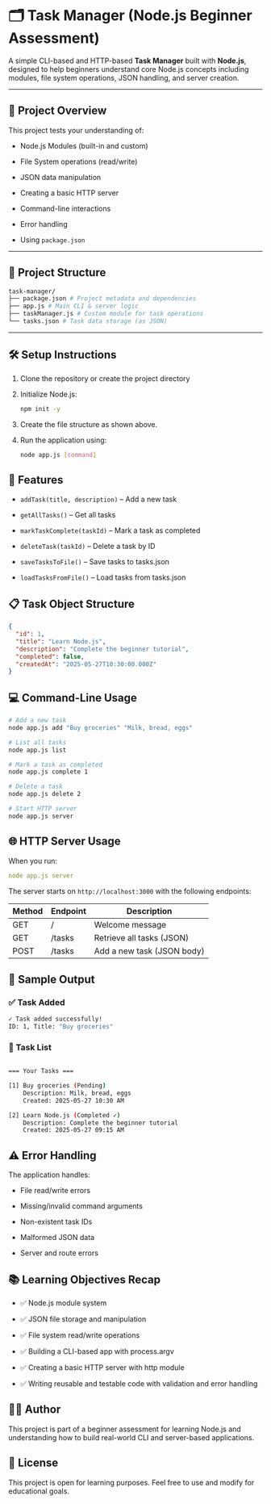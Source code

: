 # 🗂️ Task Manager (Node.js Beginner Assessment)

A simple CLI-based and HTTP-based **Task Manager** built with **Node.js**, designed to help beginners understand core Node.js concepts including modules, file system operations, JSON handling, and server creation.

---

## 🚀 Project Overview

This project tests your understanding of:

- Node.js Modules (built-in and custom)

- File System operations (read/write)
- JSON data manipulation
- Creating a basic HTTP server
- Command-line interactions
- Error handling
- Using `package.json`

---

## 🧱 Project Structure

```bash
task-manager/
├── package.json # Project metadata and dependencies
├── app.js # Main CLI & server logic
├── taskManager.js # Custom module for task operations
└── tasks.json # Task data storage (as JSON)

```

---

## 🛠️ Setup Instructions

1. Clone the repository or create the project directory

2. Initialize Node.js:
   ```bash
   npm init -y
   ```
3. Create the file structure as shown above.
4. Run the application using:

   ```bash
   node app.js [command]
   ```

## 🧩 Features

- `addTask(title, description)` – Add a new task

- `getAllTasks()` – Get all tasks
- `markTaskComplete(taskId)` – Mark a task as completed
- `deleteTask(taskId)` – Delete a task by ID
- `saveTasksToFile()` – Save tasks to tasks.json
- `loadTasksFromFile()` – Load tasks from tasks.json

## 📋 Task Object Structure

```json
{
  "id": 1,
  "title": "Learn Node.js",
  "description": "Complete the beginner tutorial",
  "completed": false,
  "createdAt": "2025-05-27T10:30:00.000Z"
}
```

## 💻 Command-Line Usage

```bash
# Add a new task
node app.js add "Buy groceries" "Milk, bread, eggs"

# List all tasks
node app.js list

# Mark a task as completed
node app.js complete 1

# Delete a task
node app.js delete 2

# Start HTTP server
node app.js server
```

## 🌐 HTTP Server Usage

When you run:

```yaml
node app.js server
```

The server starts on `http://localhost:3000` with the following endpoints:

| Method | Endpoint | Description                |
| ------ | -------- | -------------------------- |
| GET    | /        | Welcome message            |
| GET    | /tasks   | Retrieve all tasks (JSON)  |
| POST   | /tasks   | Add a new task (JSON body) |

## 🧪 Sample Output

### ✅ Task Added

```bash
✓ Task added successfully!
ID: 1, Title: "Buy groceries"
```

### 📄 Task List

```bash

=== Your Tasks ===

[1] Buy groceries (Pending)
    Description: Milk, bread, eggs
    Created: 2025-05-27 10:30 AM

[2] Learn Node.js (Completed ✓)
    Description: Complete the beginner tutorial
    Created: 2025-05-27 09:15 AM
```

## ⚠️ Error Handling

The application handles:

- File read/write errors

- Missing/invalid command arguments
- Non-existent task IDs
- Malformed JSON data
- Server and route errors

## 📚 Learning Objectives Recap

- ✅ Node.js module system

- ✅ JSON file storage and manipulation
- ✅ File system read/write operations
- ✅ Building a CLI-based app with process.argv
- ✅ Creating a basic HTTP server with http module
- ✅ Writing reusable and testable code with validation and error handling

## 🧑‍💻 Author

This project is part of a beginner assessment for learning Node.js and understanding how to build real-world CLI and server-based applications.

## 📄 License

This project is open for learning purposes. Feel free to use and modify for educational goals.
